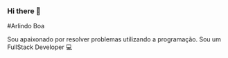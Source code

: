 ### Hi there 👋

#Arlindo Boa

Sou apaixonado por resolver problemas utilizando a programação.
Sou um FullStack Developer :computer:
